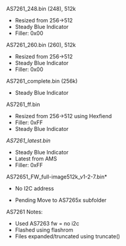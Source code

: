 AS7261_248.bin (248), 512k
- Resized from 256->512
- Steady Blue Indicator
- Filler: 0x00

AS7261_260.bin (260), 512k
- Resized from 256->512
- Steady Blue Indicator
- Filler: 0x00

AS7261_complete.bin (256k)
- Steady Blue Indicator

AS7261_ff.bin
- Resized from 256->512 using Hexfiend
- Filler: 0xFF
- Steady Blue Indicator

*AS7261_latest.bin*
- Steady Blue Indicator
- Latest from AMS
- Filler: 0xFF

AS72651_FW_full-image512k_v1-2-7.bin*
- No I2C address
* Pending Move to AS7265x subfolder

AS7261 Notes:
- Used AS7263 fw = no i2c
- Flashed using flashrom
- Files expanded/truncated using truncate()
